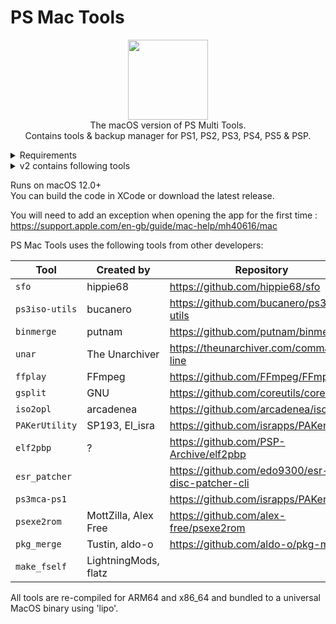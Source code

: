# PS Mac Tools

<p align="center"><img src="https://github.com/SvenGDK/PS-Multi-Tools/assets/84620/5f1e04c6-9d72-429c-85a5-b7090864c6e9" width="128" height="128"> </br>
The macOS version of PS Multi Tools.</br>Contains tools & backup manager for PS1, PS2, PS3, PS4, PS5 & PSP.</p>

<details>
<summary>Requirements</summary>

### macOS
- macOS 12.0 or higher
- Homebrew with following packages :
  - 'wget' (Used for mirroring directories from FTP)
  - 'jdk11' (Used for sending .jar payloads)
  - 'netcat' (Used to dump self files - more stable than macOS's 'nc')
  - 'pv' (Used to track the progress of SELF files dumping -> not working yet)

</details>

<details>
  <summary>v2 contains following tools</summary>
  
#### PS1
- Backup Manager (Read games only)
- Convert .bin/.cue files to a single .iso file
- Merge multiple .bin files into a single one
- Homebrew Downloads

#### PS2
- Backup Manager (Read games only)
- Burn .iso files to CD/DVD discs
- Convert an .iso game to an OPL compatible game and copy to an external drive
- Pack and Extract PAK files (not implemented yet)
- Homebrew Downloads

#### PS3
- Backup Manager with a FAT32 format tool
- Homebrew Downloads
- Make PS3 ISOs
- Extract PS3 ISOs with option to split into 4GB files
- Split or merge PS3 ISOs
- Patching PS3 ISOs
- PS1 .BIN Merge (Merges multiple .bin files into a single one)

#### PS4
- Backup Manager (Read games only)

#### PS5
- Backup Manager for Games & Apps
- Payload Sender (ELF, BIN & JAR -> requires jdk11)
- FTP Browser
- FTP Grabber/Dumper
- PKG Merger
- Param & Manifest JSON Editor
- Blu Ray disc burner
- Game Patches Downloader
- Make_fSELF tool
- Downloads & other useful resources


#### PSP
- Backup Manager (Read games only)
- Convert .iso files to .cso
- Convert .ELF to .PBP
- Homebrew Downloads (not implemented yet)

</details>

Runs on macOS 12.0+</br>
You can build the code in XCode or download the latest release.

You will need to add an exception when opening the app for the first time :</br>
https://support.apple.com/en-gb/guide/mac-help/mh40616/mac

PS Mac Tools uses the following tools from other developers:

| Tool | Created by | Repository |
| --- | --- | --- |
| `sfo` | hippie68 | https://github.com/hippie68/sfo
| `ps3iso-utils` | bucanero | https://github.com/bucanero/ps3iso-utils
| `binmerge` | putnam | https://github.com/putnam/binmerge
| `unar` | The Unarchiver | https://theunarchiver.com/command-line
| `ffplay` | FFmpeg | https://github.com/FFmpeg/FFmpeg
| `gsplit` | GNU | https://github.com/coreutils/coreutils
| `iso2opl` | arcadenea | https://github.com/arcadenea/iso2opl
| `PAKerUtility` | SP193, El_isra | https://github.com/israpps/PAKerUtility
| `elf2pbp` | ? | https://github.com/PSP-Archive/elf2pbp
| `esr_patcher` |  | https://github.com/edo9300/esr-disc-patcher-cli
| `ps3mca-ps1` |  | https://github.com/israpps/PAKerUtility
| `psexe2rom` | MottZilla, Alex Free | https://github.com/alex-free/psexe2rom
| `pkg_merge` | Tustin, aldo-o | https://github.com/aldo-o/pkg-merge
| `make_fself` | LightningMods, flatz | 

All tools are re-compiled for ARM64 and x86_64 and bundled to a universal MacOS binary using 'lipo'.
